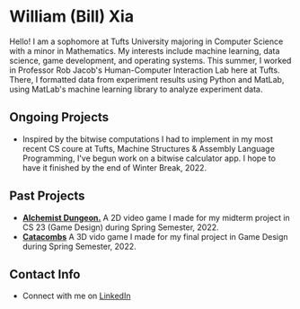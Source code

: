 # William (Bill) Xia
Hello! I am a sophomore at Tufts University majoring in Computer Science with a minor in Mathematics. My interests include machine learning, data science, game development, and operating systems. This summer, I worked in Professor Rob Jacob's Human-Computer Interaction Lab here at Tufts. There, I formatted data from experiment results using Python and MatLab, using MatLab's machine learning library to analyze experiment data.

## Ongoing Projects
- Inspired by the bitwise computations I had to implement in my most recent CS coure at Tufts, Machine Structures & Assembly Language Programming, I've begun work on a bitwise calculator app. I hope to have it finished by the end of Winter Break, 2022.

## Past Projects
- [**Alchemist Dungeon.**](https://alko08.itch.io/alchemists-dungeon) A 2D video game I made for my midterm project in CS 23 (Game Design) during Spring Semester, 2022.
- [**Catacombs**](https://team-catacombs.itch.io/catacombs) A 3D vido game I made for my final project in Game Design during Spring Semester, 2022.

## Contact Info
- Connect with me on <a href="https://www.linkedin.com/in/william-xia-ab40b2218/">LinkedIn</a>
